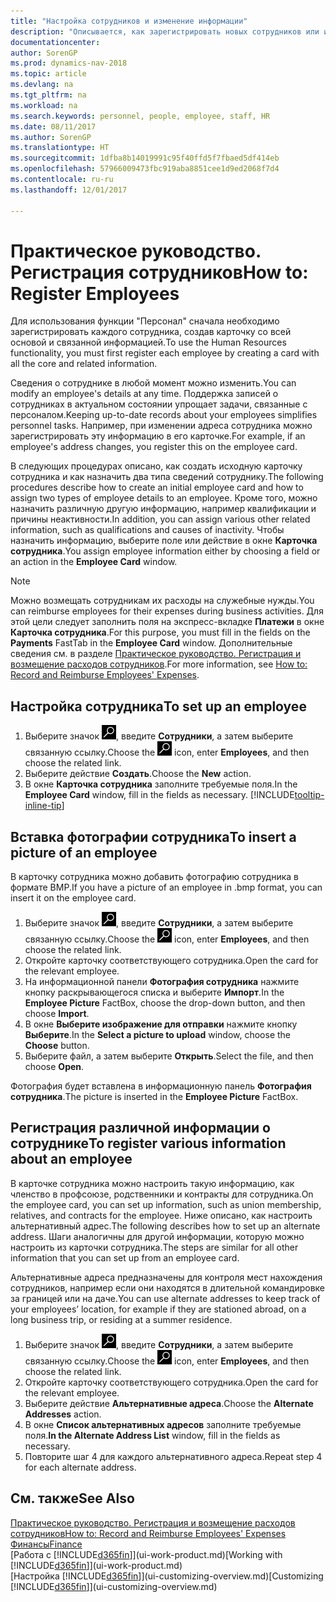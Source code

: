 ```yaml
---
title: "Настройка сотрудников и изменение информации"
description: "Описывается, как зарегистрировать новых сотрудников или изменить сведения для существующих сотрудников."
documentationcenter: 
author: SorenGP
ms.prod: dynamics-nav-2018
ms.topic: article
ms.devlang: na
ms.tgt_pltfrm: na
ms.workload: na
ms.search.keywords: personnel, people, employee, staff, HR
ms.date: 08/11/2017
ms.author: SorenGP
ms.translationtype: HT
ms.sourcegitcommit: 1dfba8b14019991c95f40ffd5f7fbaed5df414eb
ms.openlocfilehash: 57966009473fbc919aba8851cee1d9ed2068f7d4
ms.contentlocale: ru-ru
ms.lasthandoff: 12/01/2017

---
```

# <a name="how-to-register-employees"></a><span data-ttu-id="4a6ec-103">Практическое руководство. Регистрация сотрудников</span><span class="sxs-lookup"><span data-stu-id="4a6ec-103">How to: Register Employees</span></span>
<span data-ttu-id="4a6ec-104">Для использования функции "Персонал" сначала необходимо зарегистрировать каждого сотрудника, создав карточку со всей основой и связанной информацией.</span><span class="sxs-lookup"><span data-stu-id="4a6ec-104">To use the Human Resources functionality, you must first register each employee by creating a card with all the core and related information.</span></span>

<span data-ttu-id="4a6ec-105">Сведения о сотруднике в любой момент можно изменить.</span><span class="sxs-lookup"><span data-stu-id="4a6ec-105">You can modify an employee's details at any time.</span></span> <span data-ttu-id="4a6ec-106">Поддержка записей о сотрудниках в актуальном состоянии упрощает задачи, связанные с персоналом.</span><span class="sxs-lookup"><span data-stu-id="4a6ec-106">Keeping up-to-date records about your employees simplifies personnel tasks.</span></span> <span data-ttu-id="4a6ec-107">Например, при изменении адреса сотрудника можно зарегистрировать эту информацию в его карточке.</span><span class="sxs-lookup"><span data-stu-id="4a6ec-107">For example, if an employee's address changes, you register this on the employee card.</span></span>

<span data-ttu-id="4a6ec-108">В следующих процедурах описано, как создать исходную карточку сотрудника и как назначить два типа сведений сотруднику.</span><span class="sxs-lookup"><span data-stu-id="4a6ec-108">The following procedures describe how to create an initial employee card and how to assign two types of employee details to an employee.</span></span> <span data-ttu-id="4a6ec-109">Кроме того, можно назначить различную другую информацию, например квалификации и причины неактивности.</span><span class="sxs-lookup"><span data-stu-id="4a6ec-109">In addition, you can assign various other related information, such as qualifications and causes of inactivity.</span></span> <span data-ttu-id="4a6ec-110">Чтобы назначить информацию, выберите поле или действие в окне **Карточка сотрудника**.</span><span class="sxs-lookup"><span data-stu-id="4a6ec-110">You assign employee information either by choosing a field or an action in the **Employee Card** window.</span></span>

> [!NOTE]  
> <span data-ttu-id="4a6ec-111">Можно возмещать сотрудникам их расходы на служебные нужды.</span><span class="sxs-lookup"><span data-stu-id="4a6ec-111">You can reimburse employees for their expenses during business activities.</span></span> <span data-ttu-id="4a6ec-112">Для этой цели следует заполнить поля на экспресс-вкладке **Платежи** в окне **Карточка сотрудника**.</span><span class="sxs-lookup"><span data-stu-id="4a6ec-112">For this purpose, you must fill in the fields on the **Payments** FastTab in the **Employee Card** window.</span></span> <span data-ttu-id="4a6ec-113">Дополнительные сведения см. в разделе [Практическое руководство. Регистрация и возмещение расходов сотрудников](finance-how-record-reimburse-employee-expenses.md).</span><span class="sxs-lookup"><span data-stu-id="4a6ec-113">For more information, see [How to: Record and Reimburse Employees' Expenses](finance-how-record-reimburse-employee-expenses.md).</span></span>

## <a name="to-set-up-an-employee"></a><span data-ttu-id="4a6ec-114">Настройка сотрудника</span><span class="sxs-lookup"><span data-stu-id="4a6ec-114">To set up an employee</span></span>
1. <span data-ttu-id="4a6ec-115">Выберите значок ![Поиск страницы или отчета](media/ui-search/search_small.png "Значок поиска страницы или отчета"), введите **Сотрудники**, а затем выберите связанную ссылку.</span><span class="sxs-lookup"><span data-stu-id="4a6ec-115">Choose the ![Search for Page or Report](media/ui-search/search_small.png "Search for Page or Report icon") icon, enter **Employees**, and then choose the related link.</span></span>
2. <span data-ttu-id="4a6ec-116">Выберите действие **Создать**.</span><span class="sxs-lookup"><span data-stu-id="4a6ec-116">Choose the **New** action.</span></span>
3. <span data-ttu-id="4a6ec-117">В окне **Карточка сотрудника** заполните требуемые поля.</span><span class="sxs-lookup"><span data-stu-id="4a6ec-117">In the **Employee Card** window, fill in the fields as necessary.</span></span> [!INCLUDE[tooltip-inline-tip](includes/tooltip-inline-tip_md.md)]

## <a name="to-insert-a-picture-of-an-employee"></a><span data-ttu-id="4a6ec-118">Вставка фотографии сотрудника</span><span class="sxs-lookup"><span data-stu-id="4a6ec-118">To insert a picture of an employee</span></span>
<span data-ttu-id="4a6ec-119">В карточку сотрудника можно добавить фотографию сотрудника в формате BMP.</span><span class="sxs-lookup"><span data-stu-id="4a6ec-119">If you have a picture of an employee in .bmp format, you can insert it on the employee card.</span></span>

1. <span data-ttu-id="4a6ec-120">Выберите значок ![Поиск страницы или отчета](media/ui-search/search_small.png "Значок поиска страницы или отчета"), введите **Сотрудники**, а затем выберите связанную ссылку.</span><span class="sxs-lookup"><span data-stu-id="4a6ec-120">Choose the ![Search for Page or Report](media/ui-search/search_small.png "Search for Page or Report icon") icon, enter **Employees**, and then choose the related link.</span></span>
2. <span data-ttu-id="4a6ec-121">Откройте карточку соответствующего сотрудника.</span><span class="sxs-lookup"><span data-stu-id="4a6ec-121">Open the card for the relevant employee.</span></span>
3. <span data-ttu-id="4a6ec-122">На информационной панели **Фотография сотрудника** нажмите кнопку раскрывающегося списка и выберите **Импорт**.</span><span class="sxs-lookup"><span data-stu-id="4a6ec-122">In the **Employee Picture** FactBox, choose the drop-down button, and then choose **Import**.</span></span>
4. <span data-ttu-id="4a6ec-123">В окне **Выберите изображение для отправки** нажмите кнопку **Выберите**.</span><span class="sxs-lookup"><span data-stu-id="4a6ec-123">In the **Select a picture to upload** window, choose the **Choose** button.</span></span>
5. <span data-ttu-id="4a6ec-124">Выберите файл, а затем выберите **Открыть**.</span><span class="sxs-lookup"><span data-stu-id="4a6ec-124">Select the file, and then choose **Open**.</span></span>

<span data-ttu-id="4a6ec-125">Фотография будет вставлена в информационную панель **Фотография сотрудника**.</span><span class="sxs-lookup"><span data-stu-id="4a6ec-125">The picture is inserted in the **Employee Picture** FactBox.</span></span>

## <a name="to-register-various-information-about-an-employee"></a><span data-ttu-id="4a6ec-126">Регистрация различной информации о сотруднике</span><span class="sxs-lookup"><span data-stu-id="4a6ec-126">To register various information about an employee</span></span>
<span data-ttu-id="4a6ec-127">В карточке сотрудника можно настроить такую информацию, как членство в профсоюзе, родственники и контракты для сотрудника.</span><span class="sxs-lookup"><span data-stu-id="4a6ec-127">On the employee card, you can set up information, such as union membership, relatives, and contracts for the employee.</span></span> <span data-ttu-id="4a6ec-128">Ниже описано, как настроить альтернативный адрес.</span><span class="sxs-lookup"><span data-stu-id="4a6ec-128">The following describes how to set up an alternate address.</span></span> <span data-ttu-id="4a6ec-129">Шаги аналогичны для другой информации, которую можно настроить из карточки сотрудника.</span><span class="sxs-lookup"><span data-stu-id="4a6ec-129">The steps are similar for all other information that you can set up from an employee card.</span></span>

<span data-ttu-id="4a6ec-130">Альтернативные адреса предназначены для контроля мест нахождения сотрудников, например если они находятся в длительной командировке за границей или на даче.</span><span class="sxs-lookup"><span data-stu-id="4a6ec-130">You can use alternate addresses to keep track of your employees’ location, for example if they are stationed abroad, on a long business trip, or residing at a summer residence.</span></span>

1. <span data-ttu-id="4a6ec-131">Выберите значок ![Поиск страницы или отчета](media/ui-search/search_small.png "Значок поиска страницы или отчета"), введите **Сотрудники**, а затем выберите связанную ссылку.</span><span class="sxs-lookup"><span data-stu-id="4a6ec-131">Choose the ![Search for Page or Report](media/ui-search/search_small.png "Search for Page or Report icon") icon, enter **Employees**, and then choose the related link.</span></span>
2. <span data-ttu-id="4a6ec-132">Откройте карточку соответствующего сотрудника.</span><span class="sxs-lookup"><span data-stu-id="4a6ec-132">Open the card for the relevant employee.</span></span>
3. <span data-ttu-id="4a6ec-133">Выберите действие **Альтернативные адреса**.</span><span class="sxs-lookup"><span data-stu-id="4a6ec-133">Choose the **Alternate Addresses** action.</span></span>
4. <span data-ttu-id="4a6ec-134">В окне **Список альтернативных адресов** заполните требуемые поля.</span><span class="sxs-lookup"><span data-stu-id="4a6ec-134">**In the Alternate Address List** window, fill in the fields as necessary.</span></span>
5. <span data-ttu-id="4a6ec-135">Повторите шаг 4 для каждого альтернативного адреса.</span><span class="sxs-lookup"><span data-stu-id="4a6ec-135">Repeat step 4 for each alternate address.</span></span>

## <a name="see-also"></a><span data-ttu-id="4a6ec-136">См. также</span><span class="sxs-lookup"><span data-stu-id="4a6ec-136">See Also</span></span>
[<span data-ttu-id="4a6ec-137">Практическое руководство. Регистрация и возмещение расходов сотрудников</span><span class="sxs-lookup"><span data-stu-id="4a6ec-137">How to: Record and Reimburse Employees' Expenses</span></span>](finance-how-record-reimburse-employee-expenses.md)  
[<span data-ttu-id="4a6ec-138">Финансы</span><span class="sxs-lookup"><span data-stu-id="4a6ec-138">Finance</span></span>](finance.md)  
<span data-ttu-id="4a6ec-139">[Работа с [!INCLUDE[d365fin](includes/d365fin_md.md)]](ui-work-product.md)</span><span class="sxs-lookup"><span data-stu-id="4a6ec-139">[Working with [!INCLUDE[d365fin](includes/d365fin_md.md)]](ui-work-product.md)</span></span>  
<span data-ttu-id="4a6ec-140">[Настройка [!INCLUDE[d365fin](includes/d365fin_md.md)]](ui-customizing-overview.md)</span><span class="sxs-lookup"><span data-stu-id="4a6ec-140">[Customizing [!INCLUDE[d365fin](includes/d365fin_md.md)]](ui-customizing-overview.md)</span></span>

